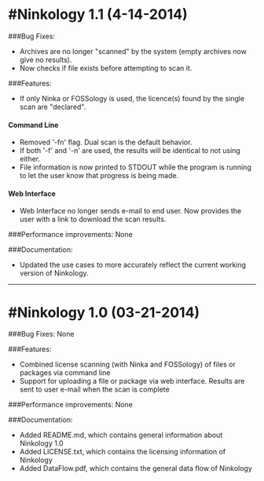 #Ninkology 1.1 (4-14-2014)
========
###Bug Fixes: 
- Archives are no longer "scanned" by the system (empty archives now give no results).<br/>
- Now checks if file exists before attempting to scan it.<br/>

###Features: 
- If only Ninka or FOSSology is used, the licence(s) found by the single scan are "declared".<br/>

#### Command Line
- Removed '-fn' flag. Dual scan is the default behavior.<br/>
- If both '-f' and '-n' are used, the results will be identical to not using either.<br/>
- File information is now printed to STDOUT while the program is running to let the user know that progress is being made.<br/>

#### Web Interface
- Web Interface no longer sends e-mail to end user. Now provides the user with a link to download the scan results.<br/>

###Performance improvements: 
None

###Documentation: 
- Updated the use cases to more accurately reflect the current working version of Ninkology.<br/>



-----------------------------------------------------------------------

#Ninkology 1.0 (03-21-2014)
========
###Bug Fixes: 
None

###Features: 
- Combined license scanning (with Ninka and FOSSology) of files or packages via command line<br/>
- Support for uploading a file or package via web interface. Results are sent to user e-mail when the scan is complete<br/>


###Performance improvements: 
None

###Documentation: 
- Added README.md, which contains general information about Ninkology 1.0<br/>
- Added LICENSE.txt, which contains the licensing information of Ninkology<br/>
- Added DataFlow.pdf, which contains the general data flow of Ninkology<br/>
